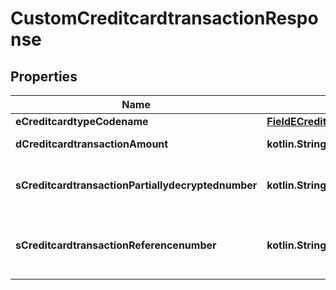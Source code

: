 
# CustomCreditcardtransactionResponse

## Properties
| Name | Type | Description | Notes |
| ------------ | ------------- | ------------- | ------------- |
| **eCreditcardtypeCodename** | [**FieldECreditcardtypeCodename**](FieldECreditcardtypeCodename.md) |  |  |
| **dCreditcardtransactionAmount** | **kotlin.String** | The amount of the Creditcardtransaction |  |
| **sCreditcardtransactionPartiallydecryptednumber** | **kotlin.String** | The partially decrypted credit card number used in the Creditcardtransaction |  |
| **sCreditcardtransactionReferencenumber** | **kotlin.String** | The reference number on the creditcard service for the Creditcardtransaction |  |



